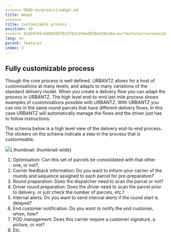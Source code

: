 ```yaml
---
<<<<<<< HEAD:en/product/adapt.md
title: Adapt
=======
title: Customizable process
position: 18
>>>>>>> 9cb59765c640826b7015793c55dad050e939e1da:en/features/customizable-process.md
lang: en
parent: features
index: 3
---
```

## Fully customizable process
Though the core process is well defined, URBANTZ allows for a host of customisations at many levels, and adapts to many variations of the standard delivery model. When you create a delivery flow you can adapt the process in URBANTZ. The high level end-to-end last mile process shows examples of customisations possible with URBANTZ.
With URBANTZ you can mix in the same round parcels that have different delivery flows. In this case URBANTZ will automatically manage the flows and the driver just has to follow instructions.

The schema below is a high level view of the delivery end-to-end process. The stickers on the schema indicate a step in the process that is customisable.

![](process.jpg){.thumbnail .thumbnail-wide}

1.	Optimisation: Can this set of parcels be consolidated with that other one, or not?, 
2.	Carrier feedback information: Do you want to inform your carrier of the rounds and sequence assigned to each parcel for pre-preparation?
3.	Round preparation: Does the dispatcher need to scan the parcel or not?
4.	Driver round preparation: Does the driver need to scan the parcel prior to delivery, or just check the number of parcels, etc.? 
5.	Internal alerts: Do you want to send internal alerts if the round start is delayed?
6.	End customer notification: Do you want to notify the end customer, when, how?
7.	POD management: Does this carrier require a customer signature, a picture, or not? 
8.	Etc.